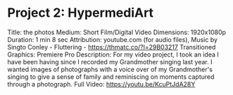 # Project 2: HypermediArt
Title: the photos 
Medium: Short Film/Digital Video
Dimensions: 1920x1080p   
Duration: 1 min 8 sec
Attribution: youtube.com (for audio files), Music by Singto Conley - Fluttering - https://thmatc.co/?l=29B03217
Transitioned Graphics: Premiere Pro
Description:
For my video project, I took an idea I have been having since I recorded my Grandmother singing last year. I wanted images of photographs with a voice over of my Grandmother's singing to give a sense of family and reminiscing on moments captured through a photograph. 
Full Video: https://youtu.be/KcuPtJdA28Y
